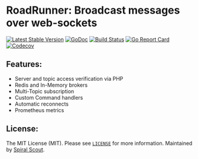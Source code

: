 # RoadRunner: Broadcast messages over web-sockets
[![Latest Stable Version](https://poser.pugx.org/spiral/broadcast/version)](https://packagist.org/packages/spiral/broadcast)
[![GoDoc](https://godoc.org/github.com/spiral/broadcast?status.svg)](https://godoc.org/github.com/spiral/broadcast)
[![Build Status](https://travis-ci.org/spiral/broadcast.svg?branch=master)](https://travis-ci.org/spiral/broadcast)
[![Go Report Card](https://goreportcard.com/badge/github.com/spiral/broadcast)](https://goreportcard.com/report/github.com/spiral/broadcast)
[![Codecov](https://codecov.io/gh/spiral/broadcast/branch/master/graph/badge.svg)](https://codecov.io/gh/spiral/broadcast/)

Features:
--------
- Server and topic access verification via PHP
- Redis and In-Memory brokers
- Multi-Topic subscription
- Custom Command handlers
- Automatic reconnects
- Prometheus metrics

License:
--------
The MIT License (MIT). Please see [`LICENSE`](./LICENSE) for more information. Maintained by [Spiral Scout](https://spiralscout.com).

